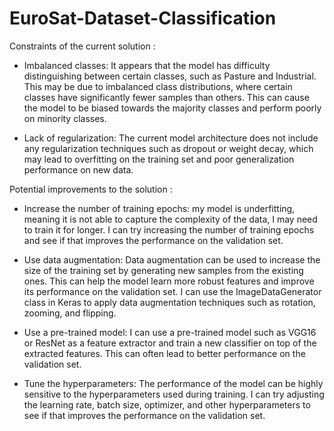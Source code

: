 # EuroSat-Dataset-Classification


Constraints of the current solution : 

- Imbalanced classes: It appears that the model has difficulty distinguishing between certain classes, such as Pasture and Industrial. This may be due to imbalanced class distributions, where certain classes have significantly fewer samples than others. This can cause the model to be biased towards the majority classes and perform poorly on minority classes.

- Lack of regularization: The current model architecture does not include any regularization techniques such as dropout or weight decay, which may lead to overfitting on the training set and poor generalization performance on new data.

Potential improvements to the solution : 

- Increase the number of training epochs: my model is underfitting, meaning it is not able to capture the complexity of the data, I may need to train it for longer. I can try increasing the number of training epochs and see if that improves the performance on the validation set.

- Use data augmentation: Data augmentation can be used to increase the size of the training set by generating new samples from the existing ones. This can help the model learn more robust features and improve its performance on the validation set. I can use the ImageDataGenerator class in Keras to apply data augmentation techniques such as rotation, zooming, and flipping.

- Use a pre-trained model: I can use a pre-trained model such as VGG16 or ResNet as a feature extractor and train a new classifier on top of the extracted features. This can often lead to better performance on the validation set.

- Tune the hyperparameters: The performance of the model can be highly sensitive to the hyperparameters used during training. I can try adjusting the learning rate, batch size, optimizer, and other hyperparameters to see if that improves the performance on the validation set.
